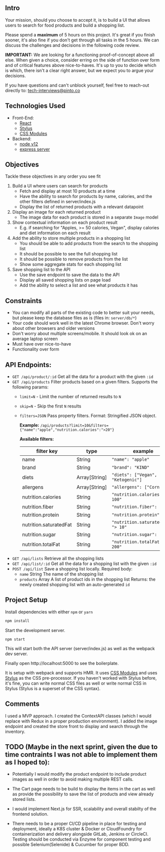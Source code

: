 ## Intro

Your mission, should you choose to accept it, is to build a UI that allows users to search for food products and build a shopping list.

Please spend a **maximum** of 5 hours on this project.
It's great if you finish sooner, it's also fine if you don't get through all tasks in the 5 hours.
We can discuss the challenges and decisions in the following code review.

**IMPORTANT:** We are looking for a functioning proof-of-concept above all else.
When given a choice, consider erring on the side of function over form and of critical features above nice-to-haves.
It's up to you to decide which is which, there isn't a clear right answer, but we expect you to argue your decisions.

If you have questions and can't unblock yourself, feel free to reach-out directly to: tech-interviews@pinto.co

## Technologies Used

- Front-End:
    - [React](https://reactjs.org/docs/react-api.html)
    - [Stylus](https://stylus-lang.com/)
    - [CSS Modules](https://github.com/css-modules/css-modules)
- Backend:
    - [node v12](https://nodejs.org/dist/latest-v12.x/docs/api/)
    - [express server](https://expressjs.com/en/4x/api.html)

## Objectives

Tackle these objectives in any order you see fit

1. Build a UI where users can search for products
    * Fetch and display at most 10 products at a time
    * Have the ability to search for products by name, calories, and the other filters defined in server/index.js
    * Display the list of returned products with a relevant datapoint
1. Display an image for each returned product
    * The image data for each product is stored in a separate `Image` model
1. Show contextual information on each product result
    * E.g. if searching for "Apples, >= 50 calories, Vegan", display calories and diet information on each result
1. Add the ability to store multiple products in a shopping list
    * You should be able to add products from the search to the shopping list
    * It should be possible to see the full shopping list
    * It should be possible to remove products from the list
    * Show some aggregate stats for each shopping list
1. Save shopping list to the API
    * Use the save endpoint to save the data to the API
    * Display all saved shopping lists on page load
    * Add the ability to select a list and see what products it has

## Constraints

* You can modify all parts of the existing code to better suit your needs, but please keep the database files as is (files in: `server/db/*`)
* Your code should work well in the latest Chrome browser. Don't worry about other browsers and older versions
* Don't worry about multiple screens/mobile. It should look ok on an average laptop screen
* Must have over nice-to-have
* Functionality over form

## API Endpoints:

* `GET /api/product/:id` Get all the data for a product with the given `:id`
* `GET /api/products` Filter products based on a given filters. Supports the following params:
    * `limit=N` - Limit the number of returned results to `N`
    * `skip=N` - Skip the first `N` results
    * `filters=JSON` Pass property filters. Format: Stringified JSON object.

        **Example:** `/api/products?limit=10&filters={"name":"apple","nutrition.calories":">20"}`

        **Available filters:**

        | filter key                | type              | example                             |
        |------------------------   |---------------    |------------------------------------ |
        | name                      | String            | `"name": "apple"`                   |
        | brand                     | String            | `"brand": "KIND"`                   |
        | diets                     | Array[String]     | `"diets": ["Vegan", "Ketogenic"]`   |
        | allergens                 | Array[String]     | `"allergens": ["Corn"]`             |
        | nutrition.calories        | String            | `"nutrition.calories": "> 100"`     |
        | nutrition.fiber           | String            | `"nutrition.fiber": "< 20"`         |
        | nutrition.protein         | String            | `"nutrition.protein": "5"`          |
        | nutrition.saturatedFat    | String            | `"nutrition.saturatedFat": "> 10"`  |
        | nutrition.sugar           | String            | `"nutrition.sugar": "> 20"`         |
        | nutrition.totalFat        | String            | `"nutrition.totalFat": "< 200"`     |
* `GET /api/lists` Retrieve all the shopping lists
* `GET /api/list/:id` Get all the data for a shopping list with the given `:id`
* `POST /api/list` Save a shopping list locally.
    Required body:
    * `name` String             The name of the shopping list
    * `products` Array<Number>  A list of product ids in the shopping list
    Returns: the newly created shopping list with an auto-generated `id`

## Project Setup

Install dependencies with either `npm` or `yarn`

```bash
npm install
```

Start the development server.

```
npm start
```

This will start both the API server (server/index.js) as well as the webpack dev server.

Finally open http://localhost:5000 to see the boilerplate.

It is setup with webpack and supports HMR.
It uses [CSS Modules](https://github.com/css-modules/css-modules) and uses [Stylus](http://stylus-lang.com) as the CSS pre-processor.
If you haven't worked with Stylus before, it's fine, you can write normal CSS files as well or write normal CSS in Stylus (Stylus is a superset of the CSS syntax).


## Comments

I used a MVP approach. I created the ContextAPI classes (which I would replace with Redux in a proper production environment). I added the image endpoint and created the store front to display and search through the inventory. 

## TODO (Maybe in the next sprint, given the due to time contraints I was not able to implement them as I hoped to):

- Potentially I would modify the product endpoint to include product images as well in order to avoid making multiple REST calls.

- The Cart page needs to be build to display the items in the cart as well as provide the possibility to save the list of products and view already stored lists.

- I would implement Next.js for SSR, scalability and overall stabilty of the frontend solution. 

- There needs to be a proper CI/CD pipeline in place for testing and deployment, ideally a K8S cluster & Docker or CloudFoundry for containerization and delivery alongside GitLab, Jenkins or CircleCI. Testing should be conducted via Enzyme for component testing and possible Selenium(Selenide) & Cucumber for proper BDD.
